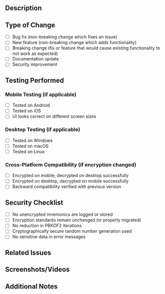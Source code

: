 ## Description
<!-- Provide a clear description of what this PR does -->

## Type of Change
<!-- Check the relevant boxes -->
- [ ] Bug fix (non-breaking change which fixes an issue)
- [ ] New feature (non-breaking change which adds functionality)
- [ ] Breaking change (fix or feature that would cause existing functionality to not work as expected)
- [ ] Documentation update
- [ ] Security improvement

## Testing Performed
<!-- Describe the tests you ran to verify your changes -->

### Mobile Testing (if applicable)
- [ ] Tested on Android
- [ ] Tested on iOS
- [ ] UI looks correct on different screen sizes

### Desktop Testing (if applicable)
- [ ] Tested on Windows
- [ ] Tested on macOS
- [ ] Tested on Linux

### Cross-Platform Compatibility (if encryption changed)
- [ ] Encrypted on mobile, decrypted on desktop successfully
- [ ] Encrypted on desktop, decrypted on mobile successfully
- [ ] Backward compatibility verified with previous version

## Security Checklist
<!-- If your changes involve security-sensitive code -->
- [ ] No unencrypted mnemonics are logged or stored
- [ ] Encryption standards remain unchanged (or properly migrated)
- [ ] No reduction in PBKDF2 iterations
- [ ] Cryptographically secure random number generation used
- [ ] No sensitive data in error messages

## Related Issues
<!-- Link related issues: Fixes #123, Relates to #456 -->

## Screenshots/Videos
<!-- If applicable, add screenshots or screen recordings -->

## Additional Notes
<!-- Any other information reviewers should know -->
